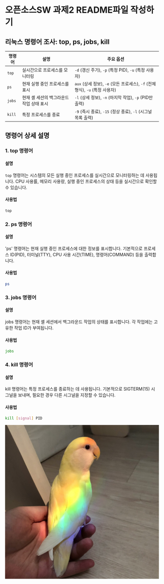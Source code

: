 # 오픈소스SW 과제2 README파일 작성하기





## 리눅스 명령어 조사: top, ps, jobs, kill

| 명령어 | 설명                                          | 주요 옵션                              |
|--------|---------------------------------------------|---------------------------------------|
| `top`  | 실시간으로 프로세스를 모니터링               | `-d` (갱신 주기), `-p` (특정 PID), `-u` (특정 사용자) |
| `ps`   | 현재 실행 중인 프로세스를 표시               | `aux` (상세 정보), `-e` (모든 프로세스), `-f` (전체 형식), `-u` (특정 사용자) |
| `jobs` | 현재 셸 세션의 백그라운드 작업 상태 표시     | `-l` (상세 정보), `-n` (마지막 작업), `-p` (PID만 출력) |
| `kill` | 특정 프로세스를 종료                         | `-9` (즉시 종료), `-15` (정상 종료), `-l` (시그널 목록 출력) |

## 명령어 상세 설명

### 1. top 명령어

#### 설명
`top` 명령어는 시스템의 모든 실행 중인 프로세스를 실시간으로 모니터링하는 데 사용됩니다. CPU 사용률, 메모리 사용량, 실행 중인 프로세스의 상태 등을 실시간으로 확인할 수 있습니다.

#### 사용법
```bash
top
```

### 2. ps 명령어

#### 설명
'ps' 명령어는 현재 실행 중인 프로세스에 대한 정보를 표시합니다. 기본적으로 프로세스 ID(PID), 터미널(TTY), CPU 사용 시간(TIME), 명령어(COMMAND) 등을 출력합니다.

#### 사용법
```bash
ps
```

### 3. jobs 명령어

#### 설명
jobs 명령어는 현재 셸 세션에서 백그라운드 작업의 상태를 표시합니다. 각 작업에는 고유한 작업 ID가 부여됩니다.

#### 사용법
```bash
jobs
```

### 4. kill 명령어

#### 설명
kill 명령어는 특정 프로세스를 종료하는 데 사용됩니다. 기본적으로 SIGTERM(15) 시그널을 보내며, 필요한 경우 다른 시그널을 지정할 수 있습니다.

#### 사용법
```bash
kill [signal] PID
```


![bird](https://github.com/zezroya/zezroya/blob/main/1.jpg)

